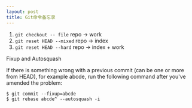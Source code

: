 ```yaml
---
layout: post
title: Git命令备忘录
---
```

1. `git checkout -- file` repo -> work
2. `git reset HEAD --mixed` repo -> index
3. `git reset HEAD --hard` repo -> index + work

Fixup and Autosquash

If there is something wrong with a previous commit (can be one or more from HEAD), for example abcde, run the following command after you've amended the problem:

    $ git commit --fixup=abcde
    $ git rebase abcde^ --autosquash -i
